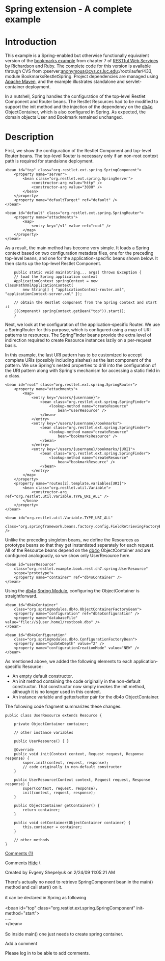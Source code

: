 Spring extension - A complete example
=====================================

Introduction
============

This example is a Spring-enabled but otherwise functionally equivalent
version of the [bookmarks
example](http://web.archive.org/web/20091123210651/http://examples.oreilly.com/9780596529260/)
from chapter 7 of [RESTful Web
Services](http://web.archive.org/web/20091123210651/http://www.oreilly.com/catalog/9780596529260/)
by Richardson and Ruby. The complete code for this version is available
through CVS from :pserver:anonymous@cvs.cs.luc.edu:/root/laufer/433,
module BookmarksRestletSpring. Project dependencies are managed using
[Apache
Maven](http://web.archive.org/web/20091123210651/http://maven.apache.org/),
and the example illustrates standalone and servlet-container deployment.

In a nutshell, Spring handles the configuration of the top-level Restlet
Component and Router beans. The Restlet Resources had to be modified to
support the init method and the injection of the dependency on the
[db4o](http://web.archive.org/web/20091123210651/http://www.db4o.com/)
ObjectContainer, which is also configured in Spring. As expected, the
domain objects User and Bookmark remained unchanged.

Description
===========

First, we show the configuration of the Restlet Component and top-level
Router beans. The top-level Router is necessary only if an non-root
context path is required for standalone deployment.

    <bean id="top" class="org.restlet.ext.spring.SpringComponent">
        <property name="server">
            <bean class="org.restlet.ext.spring.SpringServer">
                <constructor-arg value="http" />
                <constructor-arg value="3000" />
            </bean>
        </property>
        <property name="defaultTarget" ref="default" />
    </bean>

    <bean id="default" class="org.restlet.ext.spring.SpringRouter">
        <property name="attachments">
            <map>
                <entry key="/v1" value-ref="root" />
            </map>
        </property>
    </bean>

As a result, the main method has become very simple. It loads a Spring
context based on two configuration metadata files, one for the preceding
top-level beans, and one for the application-specific beans shown below.
It then starts up the top-level Restlet Component.

        public static void main(String... args) throws Exception {
        // load the Spring application context
        ApplicationContext springContext = new ClassPathXmlApplicationContext(
            new String[] { "applicationContext-router.xml", "applicationContext-server.xml" });

        // obtain the Restlet component from the Spring context and start it
        ((Component) springContext.getBean("top")).start();
        }

Next, we look at the configuration of the application-specific Router.
We use a SpringRouter for this purpose, which is configured using a map
of URI patterns to resources. The SpringFinder beans provide the extra
level of indirection required to create Resource instances lazily on a
per-request basis.

In this example, the last URI pattern has to be customized to accept
complete URIs (possibly including slashes) as the last component of the
pattern. We use Spring's nested properties to drill into the
configuration of the URI pattern along with Spring's mechanism for
accessing a static field in a class.

    <bean id="root" class="org.restlet.ext.spring.SpringRouter">
        <property name="attachments">
            <map>
                <entry key="/users/{username}">
                    <bean class="org.restlet.ext.spring.SpringFinder">
                        <lookup-method name="createResource"
                            bean="userResource" />
                    </bean>
                </entry>
                <entry key="/users/{username}/bookmarks">
                    <bean class="org.restlet.ext.spring.SpringFinder">
                        <lookup-method name="createResource"
                            bean="bookmarksResource" />
                    </bean>
                </entry>
                <entry key="/users/{username}/bookmarks/{URI}">
                    <bean class="org.restlet.ext.spring.SpringFinder">
                        <lookup-method name="createResource"
                            bean="bookmarkResource" />
                    </bean>
                </entry>
            </map>
        </property>
        <property name="routes[2].template.variables[URI]">
            <bean class="org.restlet.util.Variable">
                <constructor-arg ref="org.restlet.util.Variable.TYPE_URI_ALL" />
            </bean>
        </property>
    </bean>

    <bean id="org.restlet.util.Variable.TYPE_URI_ALL"
        class="org.springframework.beans.factory.config.FieldRetrievingFactoryBean" />

Unlike the preceding singleton beans, we define the Resources as
prototype beans so that they get instantiated separately for each
request. All of the Resource beans depend on the
[db4o](http://web.archive.org/web/20091123210651/http://www.db4o.com/)
ObjectContainer and are configured analogously, so we show only
UserResource here.

    <bean id="userResource"
        class="org.restlet.example.book.rest.ch7.spring.UserResource"
        scope="prototype">
        <property name="container" ref="db4oContainer" />
    </bean>

Using the
[db4o](http://web.archive.org/web/20091123210651/http://www.db4o.com/)
[Spring
Module](http://web.archive.org/web/20091123210651/https://springmodules.dev.java.net/),
configuring the ObjectContainer is straightforward.

    <bean id="db4oContainer"
        class="org.springmodules.db4o.ObjectContainerFactoryBean">
        <property name="configuration" ref="db4oConfiguration" />
        <property name="databaseFile" value="file://${user.home}/restbook.dbo" />
    </bean>

    <bean id="db4oConfiguration"
        class="org.springmodules.db4o.ConfigurationFactoryBean">
        <property name="updateDepth" value="2" />
        <property name="configurationCreationMode" value="NEW" />
    </bean>

As mentioned above, we added the following elements to each
application-specific Resource:

-   An empty default constructor.
-   An init method containing the code originally in the non-default
    constructor. That constructor now simply invokes the init method,
    although it is no longer used in this context.
-   An instance variable and getter/setter pair for the db4o
    ObjectContainer.

The following code fragment summarizes these changes.

    public class UserResource extends Resource {

        private ObjectContainer container;
        
        // other instance variables

        public UserResource() { }
        
        @Override
        public void init(Context context, Request request, Response response) {
            super.init(context, request, response);
            // code originally in non-default constructor
        }

        public UserResource(Context context, Request request, Response response) {
            super(context, request, response);
            init(context, request, response);
        }

        public ObjectContainer getContainer() {
            return container;
        }
        
        public void setContainer(ObjectContainer container) {
            this.container = container;
        }

        // other methods
    }

[Comments
(1)](http://web.archive.org/web/20091123210651/http://wiki.restlet.org/docs_1.1/13-restlet/28-restlet/70-restlet/196-restlet.html#)

Comments
[Hide](http://web.archive.org/web/20091123210651/http://wiki.restlet.org/docs_1.1/13-restlet/28-restlet/70-restlet/196-restlet.html#)
\

Created by Evgeny Shepelyuk on 2/24/09 11:05:21 AM

There's actually no need to retrieve SpringComponent bean in the main()
method and call start() on it.\
 \
it can be declared in Spring as following\
 \
\<bean id="top" class="org.restlet.ext.spring.SpringComponent"
init-method="start"\>\
.....\
\</bean\>\
 \
So inside main() one just needs to create spring container.

Add a comment

Please log in to be able to add comments.
